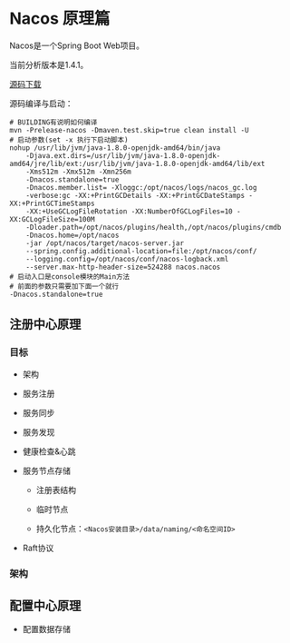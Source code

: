 # Nacos 原理篇

Nacos是一个Spring Boot Web项目。

当前分析版本是1.4.1。

[源码下载](https://github.com/alibaba/nacos/releases)

源码编译与启动：

```shell
# BUILDING有说明如何编译
mvn -Prelease-nacos -Dmaven.test.skip=true clean install -U
# 启动参数(set -x 执行下启动脚本)
nohup /usr/lib/jvm/java-1.8.0-openjdk-amd64/bin/java 
    -Djava.ext.dirs=/usr/lib/jvm/java-1.8.0-openjdk-amd64/jre/lib/ext:/usr/lib/jvm/java-1.8.0-openjdk-amd64/lib/ext 
    -Xms512m -Xmx512m -Xmn256m 
    -Dnacos.standalone=true 
    -Dnacos.member.list= -Xloggc:/opt/nacos/logs/nacos_gc.log 
    -verbose:gc -XX:+PrintGCDetails -XX:+PrintGCDateStamps -XX:+PrintGCTimeStamps 
    -XX:+UseGCLogFileRotation -XX:NumberOfGCLogFiles=10 -XX:GCLogFileSize=100M 
    -Dloader.path=/opt/nacos/plugins/health,/opt/nacos/plugins/cmdb 
    -Dnacos.home=/opt/nacos 
    -jar /opt/nacos/target/nacos-server.jar 
    --spring.config.additional-location=file:/opt/nacos/conf/ 
    --logging.config=/opt/nacos/conf/nacos-logback.xml 
    --server.max-http-header-size=524288 nacos.nacos
# 启动入口是console模块的Main方法
# 前面的参数只需要加下面一个就行
-Dnacos.standalone=true
```



## 注册中心原理

### 目标

+ 架构
+ 服务注册
+ 服务同步
+ 服务发现
+ 健康检查&心跳

+ 服务节点存储

  + 注册表结构

  + 临时节点

  + 持久化节点：`<Nacos安装目录>/data/naming/<命名空间ID>`

+ Raft协议

### 架构





## 配置中心原理

+ 配置数据存储

  


